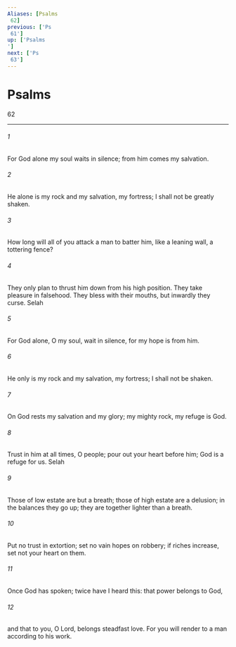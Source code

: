 ```yaml
---
Aliases: [Psalms 62]
previous: ['Ps 61']
up: ['Psalms']
next: ['Ps 63']
---
```

# Psalms 62

***
 

###### 1 
For God alone my soul waits in silence;  from him comes my salvation.   

###### 2 
He alone is my rock and my salvation,  my fortress; I shall not be greatly shaken.  

###### 3 
How long will all of you attack a man  to batter him,  like a leaning wall, a tottering fence?   

###### 4 
They only plan to thrust him down from his high position.  They take pleasure in falsehood.  They bless with their mouths,  but inwardly they curse. Selah  

###### 5 
For God alone, O my soul, wait in silence,  for my hope is from him.   

###### 6 
He only is my rock and my salvation,  my fortress; I shall not be shaken.   

###### 7 
On God rests my salvation and my glory;  my mighty rock, my refuge is God.  

###### 8 
Trust in him at all times, O people;  pour out your heart before him;  God is a refuge for us. Selah  

###### 9 
Those of low estate are but a breath;  those of high estate are a delusion;  in the balances they go up;  they are together lighter than a breath.   

###### 10 
Put no trust in extortion;  set no vain hopes on robbery;  if riches increase, set not your heart on them.  

###### 11 
Once God has spoken;  twice have I heard this:  that power belongs to God,   

###### 12 
and that to you, O Lord, belongs steadfast love.  For you will render to a man  according to his work.
